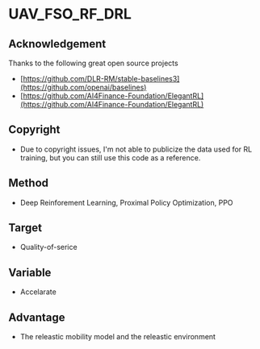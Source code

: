 # UAV_FSO_RF_DRL
## Acknowledgement
Thanks to the following great open source projects
- [https://github.com/DLR-RM/stable-baselines3](https://github.com/openai/baselines)
- [https://github.com/AI4Finance-Foundation/ElegantRL](https://github.com/AI4Finance-Foundation/ElegantRL)
## Copyright
- Due to copyright issues, I'm not able to publicize the data used for RL training, but you can still use this code as a reference. 
## Method
- Deep Reinforement Learning, Proximal Policy Optimization, PPO
## Target
- Quality-of-serice
## Variable
- Accelarate
## Advantage
- The releastic mobility model and the releastic environment
